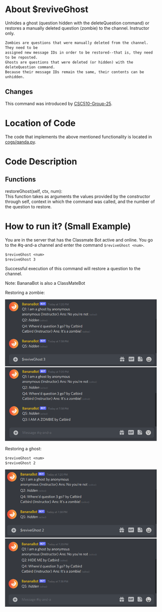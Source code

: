 # About $reviveGhost

Unhides a ghost (question hidden with the deleteQuestion command) or restores a manually deleted question (zombie) to the channel. Instructor only.

```
Zombies are questions that were manually deleted from the channel. They need to be
assigned new message IDs in order to be restored--that is, they need to be reposted.
Ghosts are questions that were deleted (or hidden) with the deleteQuestion command.
Because their message IDs remain the same, their contents can be unhidden.
```

## Changes

This command was introduced by [CSC510-Group-25](https://github.com/CSC510-Group-25/ClassMateBot/).

# Location of Code
The code that implements the above mentioned functionality is located in [cogs/qanda.py](https://github.com/CSC510-Group-25/ClassMateBot/blob/main/cogs/qanda.py).

# Code Description
## Functions
restoreGhost(self, ctx, num): <br>
This function takes as arguments the values provided by the constructor through self, context in which the command was called, and the number of the question to restore.

# How to run it? (Small Example)
You are in the server that has the Classmate Bot active and online. You go to
 the #q-and-a channel and enter the command `$reviveGhost <num>`.

```
$reviveGhost <num>
$reviveGhost 3
```

Successful execution of this command will restore a question to the channel.

Note: BananaBot is also a ClassMateBot

Restoring a zombie:

<img src="https://github.com/CSC510-Group-25/ClassMateBot/blob/group25-command-docs/data/proj3media/reviveghost/reviveghost1.png?raw=true" width="500">

<img src="https://github.com/CSC510-Group-25/ClassMateBot/blob/group25-command-docs/data/proj3media/reviveghost/reviveghost2.png?raw=true" width="500">


Restoring a ghost:

```
$reviveGhost <num>
$reviveGhost 2
```

<img src="https://github.com/CSC510-Group-25/ClassMateBot/blob/group25-command-docs/data/proj3media/reviveghost/reviveghost1b.png?raw=true" width="500">

<img src="https://github.com/CSC510-Group-25/ClassMateBot/blob/group25-command-docs/data/proj3media/reviveghost/reviveghost1c.png?raw=true" width="500">